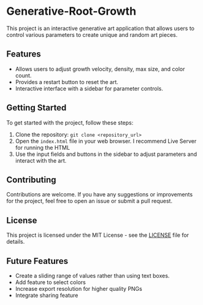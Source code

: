 ﻿# Generative-Root-Growth

This project is an interactive generative art application that allows users to control various parameters to create unique and random art pieces.

## Features

- Allows users to adjust growth velocity, density, max size, and color count.
- Provides a restart button to reset the art.
- Interactive interface with a sidebar for parameter controls.

## Getting Started

To get started with the project, follow these steps:

1. Clone the repository: `git clone <repository_url>`
2. Open the `index.html` file in your web browser. I recommend Live Server for running the HTML
3. Use the input fields and buttons in the sidebar to adjust parameters and interact with the art.

## Contributing

Contributions are welcome. If you have any suggestions or improvements for the project, feel free to open an issue or submit a pull request.

## License

This project is licensed under the MIT License - see the [LICENSE](LICENSE) file for details.

## Future Features
- Create a sliding range of values rather than using text boxes.
- Add feature to select colors
- Increase export resolution for higher quality PNGs
- Integrate sharing feature


